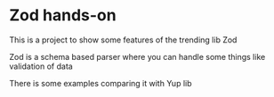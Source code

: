 # Zod hands-on

This is a project to show some features of the trending lib Zod

Zod is a schema based parser where you can handle some things like validation of data

There is some examples comparing it with Yup lib
